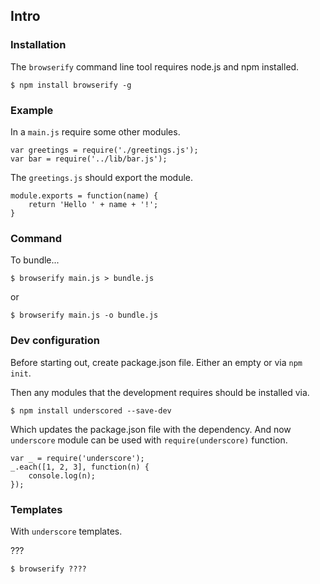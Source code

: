 ## Intro

### Installation

The `browserify` command line tool requires node.js and npm installed.

`$ npm install browserify -g`

### Example

In a `main.js` require some other modules.

```
var greetings = require('./greetings.js');
var bar = require('../lib/bar.js');
```

The `greetings.js` should export the module.

```
module.exports = function(name) {
	return 'Hello ' + name + '!';
}
```

### Command

To bundle...

`$ browserify main.js > bundle.js` 

or

`$ browserify main.js -o bundle.js`

### Dev configuration

Before starting out, create package.json file. Either an empty or via `npm init`.

Then any modules that the development requires should be installed via.

`$ npm install underscored --save-dev`

Which updates the package.json file with the dependency. And now `underscore` module can be used with `require(underscore)` function.

```
var _ = require('underscore');
_.each([1, 2, 3], function(n) {
	console.log(n);
});
```

### Templates

With `underscore` templates.

???

`$ browserify ????`